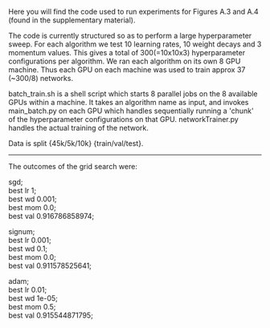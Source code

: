 Here you will find the code used to run experiments for Figures A.3 and A.4 (found in the supplementary material).

The code is currently structured so as to perform a large hyperparameter sweep. For each algorithm we test 10 learning rates, 10 weight decays and 3 momentum values. This gives a total of 300(=10x10x3) hyperparameter configurations per algorithm. We ran each algorithm on its own 8 GPU machine. Thus each GPU on each machine was used to train approx 37 (~300/8) networks.

batch_train.sh is a shell script which starts 8 parallel jobs on the 8 available GPUs within a machine. It takes an algorithm name as input, and invokes main_batch.py on each GPU which handles sequentially running a 'chunk' of the hyperparameter configurations on that GPU. networkTrainer.py handles the actual training of the network.

Data is split {45k/5k/10k} {train/val/test}.

***

The outcomes of the grid search were:

sgd;<br>
best lr 1;<br>
best wd 0.001;<br>
best mom 0.0;<br>
best val 0.916786858974;<br>

signum;<br>
best lr 0.001;<br>
best wd 0.1;<br>
best mom 0.0;<br>
best val 0.911578525641;<br>

adam;<br>
best lr 0.01;<br>
best wd 1e-05;<br>
best mom 0.5;<br>
best val 0.915544871795;<br>
